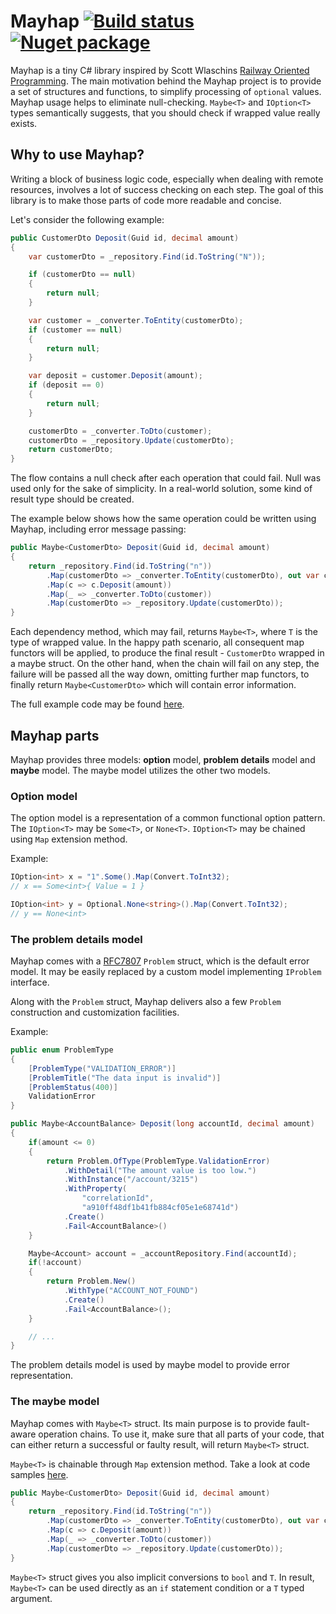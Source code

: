 # Mayhap [![Build status](https://ci.appveyor.com/api/projects/status/7dd0enuihjr8dwgj?svg=true)](https://ci.appveyor.com/project/pmartynski/mayhap) [![Nuget package](https://img.shields.io/nuget/v/mayhap.svg)](https://www.nuget.org/packages/Mayhap)

Mayhap is a tiny C# library inspired by Scott Wlaschins [Railway Oriented Programming](https://fsharpforfunandprofit.com/rop/).
The main motivation behind the Mayhap project is to provide a set of structures and functions,
to simplify processing of `optional` values. Mayhap usage helps to eliminate null-checking.
`Maybe<T>` and `IOption<T>` types semantically suggests, that you should check if wrapped value
really exists.

## Why to use Mayhap?
Writing a block of business logic code, especially when dealing with remote resources, involves
a lot of success checking on each step.
The goal of this library is to make those parts of code more readable and concise.

Let's consider the following example:

```csharp
public CustomerDto Deposit(Guid id, decimal amount)
{
    var customerDto = _repository.Find(id.ToString("N"));

    if (customerDto == null)
    {
        return null;
    }

    var customer = _converter.ToEntity(customerDto);
    if (customer == null)
    {
        return null;
    }

    var deposit = customer.Deposit(amount);
    if (deposit == 0)
    {
        return null;
    }

    customerDto = _converter.ToDto(customer);
    customerDto = _repository.Update(customerDto);
    return customerDto;
}
```

The flow contains a null check after each operation that could fail. Null was used only for
the sake of simplicity. In a real-world solution, some kind of result type should be created.

The example below shows how the same operation could be written using Mayhap, including error
message passing:

```csharp
public Maybe<CustomerDto> Deposit(Guid id, decimal amount)
{
    return _repository.Find(id.ToString("n"))
        .Map(customerDto => _converter.ToEntity(customerDto), out var customer)
        .Map(c => c.Deposit(amount))
        .Map(_ => _converter.ToDto(customer))
        .Map(customerDto => _repository.Update(customerDto));
}
```

Each dependency method, which may fail, returns `Maybe<T>`, where `T` is the type of wrapped value.
In the happy path scenario, all consequent map functors will be applied, to produce the final result -
`CustomerDto` wrapped in a maybe struct. On the other hand, when the chain will fail on any step,
the failure will be passed all the way down, omitting further map functors, to finally return
`Maybe<CustomerDto>` which will contain error information.

The full example code may be found [here](https://github.com/pmartynski/mayhap/blob/master/samples/Mayhap.Samples/RailwayOriented/CustomerService.cs).

## Mayhap parts
Mayhap provides three models: **option** model, **problem details** model and **maybe** model.
The maybe model utilizes the other two models.

### Option model
The option model is a representation of a common functional option pattern. The `IOption<T>`
may be `Some<T>`, or `None<T>`. `IOption<T>` may be chained using  `Map` extension method.

Example:
```csharp
IOption<int> x = "1".Some().Map(Convert.ToInt32);
// x == Some<int>{ Value = 1 }

IOption<int> y = Optional.None<string>().Map(Convert.ToInt32);
// y == None<int>
```

### The problem details model
Mayhap comes with a [RFC7807](https://tools.ietf.org/html/rfc7807) `Problem` struct, which is the
default error model. It may be easily replaced by a custom model implementing `IProblem` interface.

Along with the `Problem` struct, Mayhap delivers also a few `Problem` construction
and customization facilities.

Example:
```csharp
public enum ProblemType
{
    [ProblemType("VALIDATION_ERROR")]
    [ProblemTitle("The data input is invalid")]
    [ProblemStatus(400)]
    ValidationError
}

public Maybe<AccountBalance> Deposit(long accountId, decimal amount)
{
    if(amount <= 0)
    {
        return Problem.OfType(ProblemType.ValidationError)
            .WithDetail("The amount value is too low.")
            .WithInstance("/account/3215")
            .WithProperty(
                "correlationId", 
                "a910ff48df1b41fb884cf05e1e68741d")
            .Create()
            .Fail<AccountBalance>()
    }

    Maybe<Account> account = _accountRepository.Find(accountId);
    if(!account)
    {
        return Problem.New()
            .WithType("ACCOUNT_NOT_FOUND")
            .Create()
            .Fail<AccountBalance>();
    }

    // ...
}
```
The problem details model is used by maybe model to provide error representation.

### The maybe model
Mayhap comes with `Maybe<T>` struct. Its main purpose is to provide fault-aware operation chains.
To use it, make sure that all parts of your code, that can either return a successful or faulty
result, will return `Maybe<T>` struct.

`Maybe<T>` is chainable through `Map` extension method.
Take a look at code samples [here](https://github.com/pmartynski/mayhap/blob/master/samples/Mayhap.Samples/RailwayOriented/CustomerService.cs).

```csharp
public Maybe<CustomerDto> Deposit(Guid id, decimal amount)
{
    return _repository.Find(id.ToString("n"))
        .Map(customerDto => _converter.ToEntity(customerDto), out var customer)
        .Map(c => c.Deposit(amount))
        .Map(_ => _converter.ToDto(customer))
        .Map(customerDto => _repository.Update(customerDto));
}
```
    
`Maybe<T>` struct gives you also implicit conversions to `bool` and `T`. In result, `Maybe<T>`
can be used directly as an `if` statement condition or a `T` typed argument.
